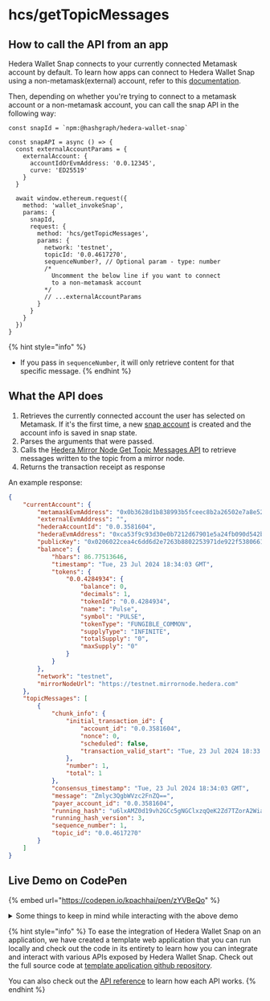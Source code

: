 # hcs/getTopicMessages

## How to call the API from an app

Hedera Wallet Snap connects to your currently connected Metamask account by default. To learn how apps can connect to Hedera Wallet Snap using a non-metamask(external) account, refer to this [documentation](../#connecting-to-a-non-metamask-external-account).&#x20;

Then, depending on whether you're trying to connect to a metamask account or a non-metamask account, you can call the snap API in the following way:

```tsx
const snapId = `npm:@hashgraph/hedera-wallet-snap`

const snapAPI = async () => {
  const externalAccountParams = {
    externalAccount: {
      accountIdOrEvmAddress: '0.0.12345',
      curve: 'ED25519'
    }
  }

  await window.ethereum.request({
    method: 'wallet_invokeSnap',
    params: {
      snapId,
      request: {
        method: 'hcs/getTopicMessages',
        params: {
          network: 'testnet',
          topicId: '0.0.4617270',
          sequenceNumber?, // Optional param - type: number
          /* 
            Uncomment the below line if you want to connect 
            to a non-metamask account
          */
          // ...externalAccountParams
        }
      }
    }
  })
}
```

{% hint style="info" %}
* If you pass in `sequenceNumber`, it will only retrieve content for that specific message.
{% endhint %}

## What the API does

1. Retrieves the currently connected account the user has selected on Metamask. If it's the first time, a new [snap account](../../snap-account.md) is created and the account info is saved in snap state.
2. Parses the arguments that were passed.
3. Calls the [Hedera Mirror Node Get Topic Messages API](https://docs.hedera.com/hedera/sdks-and-apis/rest-api#topics) to retrieve messages written to the topic from a mirror node.
4. Returns the transaction receipt as response

An example response:

```json
{
    "currentAccount": {
        "metamaskEvmAddress": "0x0b3628d1b838993b5fceec8b2a26502e7a8e5241",
        "externalEvmAddress": "",
        "hederaAccountId": "0.0.3581604",
        "hederaEvmAddress": "0xca53f9c93d30e0b7212d67901e5a24fb090d542b",
        "publicKey": "0x0206022cea4c6dd6d2e7263b8802253971de922f5380661d97cba82dee66f57ad6",
        "balance": {
            "hbars": 86.77513646,
            "timestamp": "Tue, 23 Jul 2024 18:34:03 GMT",
            "tokens": {
                "0.0.4284934": {
                    "balance": 0,
                    "decimals": 1,
                    "tokenId": "0.0.4284934",
                    "name": "Pulse",
                    "symbol": "PULSE",
                    "tokenType": "FUNGIBLE_COMMON",
                    "supplyType": "INFINITE",
                    "totalSupply": "0",
                    "maxSupply": "0"
                }
            }
        },
        "network": "testnet",
        "mirrorNodeUrl": "https://testnet.mirrornode.hedera.com"
    },
    "topicMessages": [
        {
            "chunk_info": {
                "initial_transaction_id": {
                    "account_id": "0.0.3581604",
                    "nonce": 0,
                    "scheduled": false,
                    "transaction_valid_start": "Tue, 23 Jul 2024 18:33:50 GMT"
                },
                "number": 1,
                "total": 1
            },
            "consensus_timestamp": "Tue, 23 Jul 2024 18:34:03 GMT",
            "message": "Zmlyc3QgbWVzc2FnZQ==",
            "payer_account_id": "0.0.3581604",
            "running_hash": "u6lxAMZ0d19vh2GCc5gNGClxzqQeK2Zd7TZorA2WiaaKGlENN7nYtDAktM+0Ly7T",
            "running_hash_version": 3,
            "sequence_number": 1,
            "topic_id": "0.0.4617270"
        }
    ]
}
```

## Live Demo on CodePen

{% embed url="https://codepen.io/kpachhai/pen/zYVBeQo" %}

<details>

<summary>Some things to keep in mind while interacting with the above demo</summary>

* If you're getting any errors with the live demo, make sure you go through the [FAQs](../../../basics/faqs.md) section to learn about what you may be missing. You need to install [Metamask](https://metamask.io/) in your browser for the live demo to work

</details>

{% hint style="info" %}
To ease the integration of Hedera Wallet Snap on an application, we have created a template web application that you can run locally and check out the code in its entirety to learn how you can integrate and interact with various APIs exposed by Hedera Wallet Snap. Check out the full source code at [template application github repository](https://github.com/hashgraph/hedera-metamask-snaps/tree/main/packages/hedera-wallet-snap/packages/site).

You can also check out the [API reference](../) to learn how each API works.
{% endhint %}
